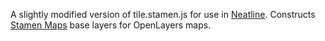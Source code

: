 A slightly modified version of tile.stamen.js for use in [Neatline](https://github.com/scholarslab/Neatline). Constructs [Stamen Maps](http://maps.stamen.com/) base layers for OpenLayers maps.
